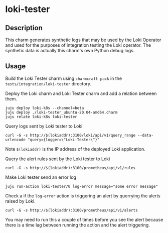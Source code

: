 # loki-tester

## Description

This charm generates synthetic logs that may be used by the Loki
Operator and used for the purposes of integration testing the
Loki operator. The synthetic data is actually this charm's own
Python debug logs.

## Usage

Build the Loki Tester charm using `charmcraft pack` in the
`tests/integration/loki-tester` directory.

Deploy the Loki charm and Loki Tester charm and add a relation
between them.

```
juju deploy loki-k8s --channel=beta
juju deploy ./loki-tester_ubuntu-20.04-amd64.charm
juju relate loki-k8s loki-tester
```

Query logs sent by Loki tester to Loki
```
curl -G -s http://$(lokiaddr):3100/loki/api/v1/query_range --data-urlencode "query={logger=\"Loki-Tester\"}"
```
Note `$(lokiaddr)` is the IP address of the deployed Loki application.

Query the alert rules sent by the Loki tester to Loki
```
curl -G -s http://$(lokiaddr):3100/prometheus/api/v1/rules
```

Make Loki tester send an error log
```
juju run-action loki-tester/0 log-error message="some error message"
```

Check a if the `log-error` action is triggering an alert by querrying
the alerts raised by Loki.
```
curl -G -s http://$(lokiaddr):3100/prometheus/api/v1/alerts
```
You may need to run this a couple of times before you see the alert because
there is a time lag between running the action and the alert triggering.
